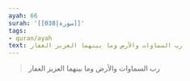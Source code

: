 ```yaml
---
ayah: 66
surah: '[[038|سورة]]'
tags:
- quran/ayah
text: رب السماوات والأرض وما بينهما العزيز الغفار
---
```

> رب السماوات والأرض وما بينهما العزيز الغفار
